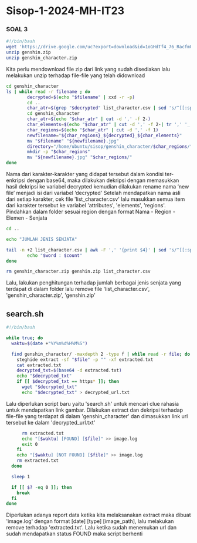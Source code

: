 # Sisop-1-2024-MH-IT23
### SOAL 3
```sh
#!/bin/bash
wget 'https://drive.google.com/uc?export=download&id=1oGHdTf4_76_RacfmQIV4i7os4sGwa9vN' -O genshin.zip
unzip genshin.zip
unzip genshin_character.zip
```
Kita perlu mendownload file zip dari link yang sudah disediakan lalu melakukan unzip terhadap file-file yang telah didownload
```sh
cd genshin_character
ls | while read -r filename ; do
        decrypted=$(echo "$filename" | xxd -r -p)
        cd ..
        char_atr=$(grep "$decrypted" list_character.csv | sed 's/^[[:space:]]//;s/[[:space:]]$//')
        cd genshin_character
        char_atr=$(echo "$char_atr" | cut -d ',' -f 2-)
        char_elements=$(echo "$char_atr" | cut -d ',' -f 2-| tr ',' '_')
        char_regions=$(echo "$char_atr" | cut -d ',' -f 1)
        newfilename="${char_regions}_${decrypted}_${char_elements}"
        mv "$filename" "${newfilename}.jpg"
        directory="/home/ubuntu/sisop/genshin_character/$char_regions/"
        mkdir -p "$char_regions"
        mv "${newfilename}.jpg" "$char_regions/" 
done
```
Nama dari karakter-karakter yang didapat tersebut dalam kondisi ter-enkripsi dengan base64, maka dilakukan dekripsi dengan memasukkan hasil dekripsi ke variabel decrypted kemudian dilakukan rename nama ‘new file’ menjadi isi dari variabel ‘decrypted'
Setelah mendapatkan nama asli dari setiap karakter, cek file 'list_character.csv' lalu masukkan semua item dari karakter tersebut ke variabel 'attributes', 'elements', 'regions'. Pindahkan dalam folder sesuai region dengan format Nama - Region - Elemen - Senjata
```sh
cd ..

echo "JUMLAH JENIS SENJATA"

tail -n +2 list_character.csv | awk -F ',' '{print $4}' | sed 's/^[[:space:]]//;s/[[:space:]]$//' |  sort | uniq -c | while read -r count word; do
        echo "$word : $count"
done 

rm genshin_character.zip genshin.zip list_character.csv
```
Lalu, lakukan penghitungan terhadap jumlah berbagai jenis senjata yang terdapat di dalam folder lalu remove file 'list_character.csv', 'genshin_character.zip', 'genshin.zip'
## search.sh
```sh
#!/bin/bash

while true; do
  waktu=$(date +"%Y%m%d%H%M%S")

  find genshin_character/ -maxdepth 2 -type f | while read -r file; do
    steghide extract -sf "$file" -p "" -xf extracted.txt
    cat extracted.txt
    decrypted_txt=$(base64 -d extracted.txt)
    echo "$decrypted_txt"
    if [[ $decrypted_txt == https* ]]; then
      wget "$decrypted_txt"
      echo "$decrypted_txt" > decrypted_url.txt
```
Lalu diperlukan script baru yaitu 'search.sh' untuk mencari clue rahasia untuk mendapatkan link gambar. Dilakukan extract dan dekripsi terhadap file-file yang terdapat di dalam 'genshin_character' dan dimasukkan link url tersebut ke dalam 'decrypted_url.txt'
```sh
      rm extracted.txt
      echo "[$waktu] [FOUND] [$file]" >> image.log
      exit 0 
    fi
    echo "[$waktu] [NOT FOUND] [$file]" >> image.log
    rm extracted.txt
  done

  sleep 1

  if [[ $? -eq 0 ]]; then
    break
  fi
done
```
Diperlukan adanya report data ketika kita melaksanakan extract maka dibuat 'image.log' dengan format [date] [type] [image_path], lalu melakukan remove terhadap 'extracted.txt'. Lalu ketika sudah menemukan url dan sudah mendapatkan status FOUND maka script berhenti
